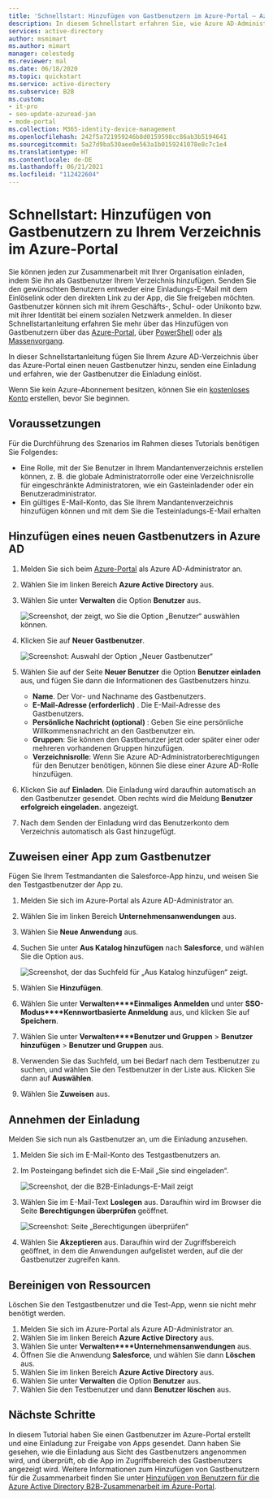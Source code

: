 ```yaml
---
title: 'Schnellstart: Hinzufügen von Gastbenutzern im Azure-Portal – Azure AD'
description: In diesem Schnellstart erfahren Sie, wie Azure AD-Administratoren B2B-Gastbenutzer im Azure-Portal hinzufügen, und wie der B2B-Einladungsworkflow aussieht.
services: active-directory
author: msmimart
ms.author: mimart
manager: celestedg
ms.reviewer: mal
ms.date: 06/18/2020
ms.topic: quickstart
ms.service: active-directory
ms.subservice: B2B
ms.custom:
- it-pro
- seo-update-azuread-jan
- mode-portal
ms.collection: M365-identity-device-management
ms.openlocfilehash: 242f5a721959246b8d0159598cc86ab3b5194641
ms.sourcegitcommit: 5a27d9ba530aee0e563a1b0159241078e8c7c1e4
ms.translationtype: HT
ms.contentlocale: de-DE
ms.lasthandoff: 06/21/2021
ms.locfileid: "112422604"
---
```

# <a name="quickstart-add-guest-users-to-your-directory-in-the-azure-portal"></a>Schnellstart: Hinzufügen von Gastbenutzern zu Ihrem Verzeichnis im Azure-Portal

Sie können jeden zur Zusammenarbeit mit Ihrer Organisation einladen, indem Sie ihn als Gastbenutzer Ihrem Verzeichnis hinzufügen. Senden Sie den gewünschten Benutzern entweder eine Einladungs-E-Mail mit dem Einlöselink oder den direkten Link zu der App, die Sie freigeben möchten. Gastbenutzer können sich mit ihrem Geschäfts-, Schul- oder Unikonto bzw. mit ihrer Identität bei einem sozialen Netzwerk anmelden. In dieser Schnellstartanleitung erfahren Sie mehr über das Hinzufügen von Gastbenutzern über das [Azure-Portal](add-users-administrator.md), über [PowerShell](b2b-quickstart-invite-powershell.md) oder [als Massenvorgang](tutorial-bulk-invite.md).

In dieser Schnellstartanleitung fügen Sie Ihrem Azure AD-Verzeichnis über das Azure-Portal einen neuen Gastbenutzer hinzu, senden eine Einladung und erfahren, wie der Gastbenutzer die Einladung einlöst.

Wenn Sie kein Azure-Abonnement besitzen, können Sie ein [kostenloses Konto](https://azure.microsoft.com/free/?WT.mc_id=A261C142F) erstellen, bevor Sie beginnen.

## <a name="prerequisites"></a>Voraussetzungen

Für die Durchführung des Szenarios im Rahmen dieses Tutorials benötigen Sie Folgendes:

 - Eine Rolle, mit der Sie Benutzer in Ihrem Mandantenverzeichnis erstellen können, z. B. die globale Administratorrolle oder eine Verzeichnisrolle für eingeschränkte Administratoren, wie ein Gasteinladender oder ein Benutzeradministrator.
 - Ein gültiges E-Mail-Konto, das Sie Ihrem Mandantenverzeichnis hinzufügen können und mit dem Sie die Testeinladungs-E-Mail erhalten

## <a name="add-a-new-guest-user-in-azure-ad"></a>Hinzufügen eines neuen Gastbenutzers in Azure AD

1. Melden Sie sich beim [Azure-Portal](https://portal.azure.com/) als Azure AD-Administrator an.
2. Wählen Sie im linken Bereich **Azure Active Directory** aus.
3.  Wählen Sie unter **Verwalten** die Option **Benutzer** aus.

    ![Screenshot, der zeigt, wo Sie die Option „Benutzer“ auswählen können.](media/quickstart-add-users-portal/quickstart-users-portal-user.png)

4.  Klicken Sie auf **Neuer Gastbenutzer**.

    ![Screenshot: Auswahl der Option „Neuer Gastbenutzer“](media/quickstart-add-users-portal/quickstart-users-portal-user-3.png)

5. Wählen Sie auf der Seite **Neuer Benutzer** die Option **Benutzer einladen** aus, und fügen Sie dann die Informationen des Gastbenutzers hinzu. 

   - **Name**. Der Vor- und Nachname des Gastbenutzers.
   - **E-Mail-Adresse (erforderlich)** . Die E-Mail-Adresse des Gastbenutzers.
   - **Persönliche Nachricht (optional)** : Geben Sie eine persönliche Willkommensnachricht an den Gastbenutzer ein.
   - **Gruppen**: Sie können den Gastbenutzer jetzt oder später einer oder mehreren vorhandenen Gruppen hinzufügen.
   - **Verzeichnisrolle**: Wenn Sie Azure AD-Administratorberechtigungen für den Benutzer benötigen, können Sie diese einer Azure AD-Rolle hinzufügen. 

6. Klicken Sie auf **Einladen**. Die Einladung wird daraufhin automatisch an den Gastbenutzer gesendet. Oben rechts wird die Meldung **Benutzer erfolgreich eingeladen.** angezeigt. 
7.  Nach dem Senden der Einladung wird das Benutzerkonto dem Verzeichnis automatisch als Gast hinzugefügt.

## <a name="assign-an-app-to-the-guest-user"></a>Zuweisen einer App zum Gastbenutzer
Fügen Sie Ihrem Testmandanten die Salesforce-App hinzu, und weisen Sie den Testgastbenutzer der App zu.
1.  Melden Sie sich im Azure-Portal als Azure AD-Administrator an.
2.  Wählen Sie im linken Bereich **Unternehmensanwendungen** aus.
3.  Wählen Sie **Neue Anwendung** aus.
4. Suchen Sie unter **Aus Katalog hinzufügen** nach **Salesforce**, und wählen Sie die Option aus.

    ![Screenshot, der das Suchfeld für „Aus Katalog hinzufügen“ zeigt.](media/quickstart-add-users-portal/quickstart-users-portal-select-salesforce.png)
5. Wählen Sie **Hinzufügen**.
6. Wählen Sie unter **Verwalten****Einmaliges Anmelden** und unter **SSO-Modus****Kennwortbasierte Anmeldung** aus, und klicken Sie auf **Speichern**.
7. Wählen Sie unter **Verwalten****Benutzer und Gruppen** > **Benutzer hinzufügen** > **Benutzer und Gruppen** aus.
8. Verwenden Sie das Suchfeld, um bei Bedarf nach dem Testbenutzer zu suchen, und wählen Sie den Testbenutzer in der Liste aus. Klicken Sie dann auf **Auswählen**.
9. Wählen Sie **Zuweisen** aus. 

## <a name="accept-the-invitation"></a>Annehmen der Einladung
Melden Sie sich nun als Gastbenutzer an, um die Einladung anzusehen.
1.  Melden Sie sich im E-Mail-Konto des Testgastbenutzers an.
2.  Im Posteingang befindet sich die E-Mail „Sie sind eingeladen“.

    ![Screenshot, der die B2B-Einladungs-E-Mail zeigt](media/quickstart-add-users-portal/quickstart-users-portal-email-small.png)

3.  Wählen Sie im E-Mail-Text **Loslegen** aus. Daraufhin wird im Browser die Seite **Berechtigungen überprüfen** geöffnet. 

    ![Screenshot: Seite „Berechtigungen überprüfen“](media/quickstart-add-users-portal/quickstart-users-portal-accept.png)

4. Wählen Sie **Akzeptieren** aus. Daraufhin wird der Zugriffsbereich geöffnet, in dem die Anwendungen aufgelistet werden, auf die der Gastbenutzer zugreifen kann.

## <a name="clean-up-resources"></a>Bereinigen von Ressourcen
Löschen Sie den Testgastbenutzer und die Test-App, wenn sie nicht mehr benötigt werden.
1.  Melden Sie sich im Azure-Portal als Azure AD-Administrator an.
2.  Wählen Sie im linken Bereich **Azure Active Directory** aus.
3.  Wählen Sie unter **Verwalten****Unternehmensanwendungen** aus.
4.  Öffnen Sie die Anwendung **Salesforce**, und wählen Sie dann **Löschen** aus.
5.  Wählen Sie im linken Bereich **Azure Active Directory** aus.
6.  Wählen Sie unter **Verwalten** die Option **Benutzer** aus.
7.  Wählen Sie den Testbenutzer und dann **Benutzer löschen** aus.

## <a name="next-steps"></a>Nächste Schritte
In diesem Tutorial haben Sie einen Gastbenutzer im Azure-Portal erstellt und eine Einladung zur Freigabe von Apps gesendet. Dann haben Sie gesehen, wie die Einladung aus Sicht des Gastbenutzers angenommen wird, und überprüft, ob die App im Zugriffsbereich des Gastbenutzers angezeigt wird. Weitere Informationen zum Hinzufügen von Gastbenutzern für die Zusammenarbeit finden Sie unter [Hinzufügen von Benutzern für die Azure Active Directory B2B-Zusammenarbeit im Azure-Portal](add-users-administrator.md).
